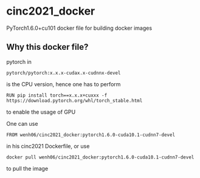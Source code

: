 # cinc2021_docker

PyTorch1.6.0+cu101 docker file for building docker images

## Why this docker file?
pytorch in
```
pytorch/pytorch:x.x.x-cudax.x-cudnnx-devel
```
is the CPU version, hence one has to perform
```
RUN pip install torch==x.x.x+cuxxx -f https://download.pytorch.org/whl/torch_stable.html
```
to enable the usage of GPU

One can use
```
FROM wenh06/cinc2021_docker:pytorch1.6.0-cuda10.1-cudnn7-devel
```
in his cinc2021 Dockerfile, or use
```
docker pull wenh06/cinc2021_docker:pytorch1.6.0-cuda10.1-cudnn7-devel
```
to pull the image

